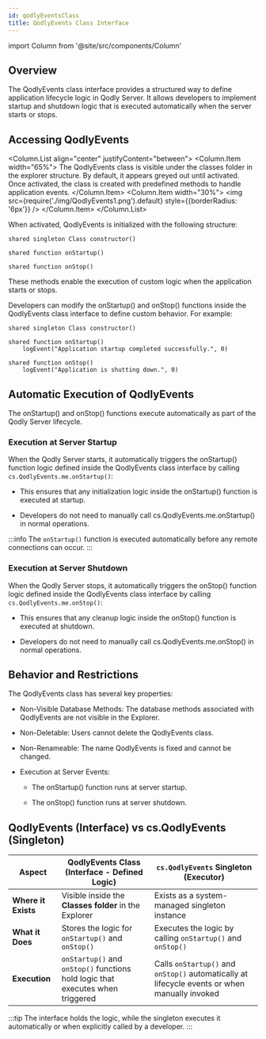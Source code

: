 ```yaml
---
id: qodlyEventsClass
title: QodlyEvents Class Interface
---
```


import Column from '@site/src/components/Column'

## Overview

The QodlyEvents class interface provides a structured way to define application lifecycle logic in Qodly Server. It allows developers to implement startup and shutdown logic that is executed automatically when the server starts or stops.

## Accessing QodlyEvents

<Column.List align="center" justifyContent="between">
    <Column.Item width="65%">
        The QodlyEvents class is visible under the classes folder in the explorer structure. By default, it appears greyed out until activated. Once activated, the class is created with predefined methods to handle application events.
    </Column.Item>
    <Column.Item width="30%">
        <img src={require('./img/QodlyEvents1.png').default} style={{borderRadius: '6px'}} />
    </Column.Item>
</Column.List>

When activated, QodlyEvents is initialized with the following structure:

```qs
shared singleton Class constructor()

shared function onStartup()

shared function onStop()
```

These methods enable the execution of custom logic when the application starts or stops. 


Developers can modify the onStartup() and onStop() functions inside the QodlyEvents class interface to define custom behavior. For example:

```qs
shared singleton Class constructor()

shared function onStartup()
	logEvent("Application startup completed successfully.", 0)

shared function onStop()
	logEvent("Application is shutting down.", 0)
```


## Automatic Execution of QodlyEvents

The onStartup() and onStop() functions execute automatically as part of the Qodly Server lifecycle.

### Execution at Server Startup

When the Qodly Server starts, it automatically triggers the onStartup() function logic defined inside the QodlyEvents class interface by calling `cs.QodlyEvents.me.onStartup()`:

- This ensures that any initialization logic inside the onStartup() function is executed at startup.

- Developers do not need to manually call cs.QodlyEvents.me.onStartup() in normal operations.

:::info
The `onStartup()` function is executed automatically before any remote connections can occur.
:::

### Execution at Server Shutdown

When the Qodly Server stops, it automatically triggers the onStop() function logic defined inside the QodlyEvents class interface by calling `cs.QodlyEvents.me.onStop()`:

- This ensures that any cleanup logic inside the onStop() function is executed at shutdown.

- Developers do not need to manually call cs.QodlyEvents.me.onStop() in normal operations.


## Behavior and Restrictions

The QodlyEvents class has several key properties:

- Non-Visible Database Methods: The database methods associated with QodlyEvents are not visible in the Explorer.

- Non-Deletable: Users cannot delete the QodlyEvents class.

- Non-Renameable: The name QodlyEvents is fixed and cannot be changed.

- Execution at Server Events:

    - The onStartup() function runs at server startup.

    - The onStop() function runs at server shutdown.

## QodlyEvents (Interface) vs cs.QodlyEvents (Singleton)

| **Aspect** | **QodlyEvents Class (Interface - Defined Logic)** | **`cs.QodlyEvents` Singleton (Executor)** |
|------------|-------------------------------------------------|-------------------------------------------|
| **Where it Exists** | Visible inside the **Classes folder** in the Explorer | Exists as a system-managed singleton instance |
| **What it Does** | Stores the logic for `onStartup()` and `onStop()` | Executes the logic by calling `onStartup()` and `onStop()` |
| **Execution** | `onStartup()` and `onStop()` functions hold logic that executes when triggered | Calls `onStartup()` and `onStop()` automatically at lifecycle events or when manually invoked |

:::tip
The interface holds the logic, while the singleton executes it automatically or when explicitly called by a developer.
:::